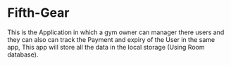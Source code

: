 # Fifth-Gear

This is the Application in which a gym owner can manager there users and they can also can track the Payment and expiry of the User in the same app,
This app will store all the data in the local storage (Using Room database).
